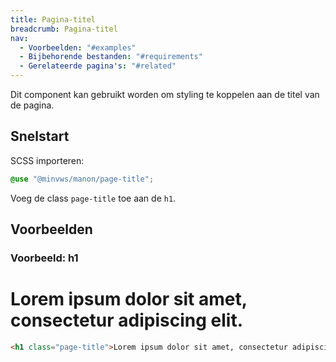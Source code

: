 ```yaml
---
title: Pagina-titel
breadcrumb: Pagina-titel
nav:
  - Voorbeelden: "#examples"
  - Bijbehorende bestanden: "#requirements"
  - Gerelateerde pagina's: "#related"
---
```


<p id="introduction">Dit component kan gebruikt worden om styling te koppelen aan de titel van de pagina.</p>

<h2 id="quickstart">Snelstart</h2>

SCSS importeren:

```scss
@use "@minvws/manon/page-title";
```

Voeg de class `page-title` toe aan de <code>h1</code>.

<h2 id="examples">Voorbeelden</h2>

### Voorbeeld: h1

<h1 class="page-title">Lorem ipsum dolor sit amet, consectetur adipiscing elit.</h1>

```html
<h1 class="page-title">Lorem ipsum dolor sit amet, consectetur adipiscing elit.</h1>
```
